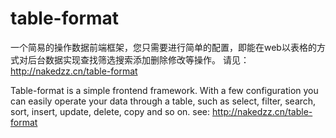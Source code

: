 # table-format

一个简易的操作数据前端框架，您只需要进行简单的配置，即能在web以表格的方式对后台数据实现查找筛选搜索添加删除修改等操作。
请见：http://nakedzz.cn/table-format

Table-format is a simple frontend framework. With a few configuration you can easily operate your data through a table, such as select, filter, search, sort, insert, update, delete, copy and so on.
see: http://nakedzz.cn/table-format
